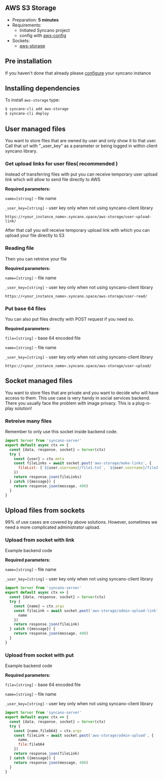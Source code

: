 ## AWS S3 Storage

- Preparation: **5 minutes**
- Requirements:
  - Initiated Syncano project
  - config with [aws-config](/solutions/aws-config)
- Sockets:
  - [aws-storage](https://syncano.io/#/sockets/aws-storage)

## Pre installation
If you haven't done that already please [configure](/solutions/aws-config) your syncano instance

## Installing dependencies

To install `aws-storage` type:
```sh
$ syncano-cli add aws-storage
$ syncano-cli deploy
```


## User managed files
You want to store files that are owned by user and only show it to that user. Call that url with "_user_key" as a parameter or being logged in within client syncano library.

### Get upload links for user files( recommended )

Instead of transferring files with put you can receive temporary user upload link which will allow to send file directly to AWS

**Required parameters:**

`name=[string]` - file name

`_user_key=[string]` - user key only when not using syncano-client library
```
https://<your_instance_name>.syncano.space/aws-storage/user-upload-link/
```
After that call you will receive temporary upload link with which you can upload your file directly to S3

### Reading file
Then you can retreive your file

**Required parameters:**

`name=[string]` - file name

`_user_key=[string]` - user key only when not using syncano-client library
```
https://<your_instance_name>.syncano.space/aws-storage/user-read/
```

### Put base 64 files
You can also put files directly with POST request if you need so.

**Required parameters:**

`file=[string]` - base 64 encoded file

`name=[string]` - file name

`_user_key=[string]` - user key only when not using syncano-client library
```
https://<your_instance_name>.syncano.space/aws-storage/user-upload/
```


## Socket managed files

You want to store files that are private and you want to decide who will have access to them. This use case is very handy in social services backend. There you usually face the problem with image privacy. This is a plug-n-play solution!
### Retreive many files
Remember to only use this socket inside backend code.
```javascript
import Server from 'syncano-server'
export default async ctx => {
  const {data, response, socket} = Server(ctx)
  try {
    const {user} = ctx.meta
    const fileLinks = await socket.post('aws-storage/make-links', {
      fileList: [`${user.username}/file1.txt`, `${user.username}/file2.txt`]
    })
    return response.json(fileLinks)
  } catch ({message}) {
    return response.json(message, 400)
  }
}
```

## Upload files from sockets
99% of use cases are covered by above solutions. However, sometimes we need a more complicated administrator upload.

### Upload from socket with link

Example backend code

**Required parameters:**

`name=[string]` - file name

`_user_key=[string]` - user key only when not using syncano-client library

```javascript
import Server from 'syncano-server'
export default async ctx => {
  const {data, response, socket} = Server(ctx)
  try {
    const {name} = ctx.args
    const fileLink = await socket.post('aws-storage/admin-upload-link', {
      name
    })
    return response.json(fileLink)
  } catch ({message}) {
    return response.json(message, 400)
  }
}
```

### Upload from socket with put

Example backend code

**Required parameters:**

`file=[string]` - base 64 encoded file

`name=[string]` - file name

`_user_key=[string]` - user key only when not using syncano-client library

```javascript
import Server from 'syncano-server'
export default async ctx => {
  const {data, response, socket} = Server(ctx)
  try {
    const {name,fileb64} = ctx.args
    const fileLink = await socket.post('aws-storage/admin-upload', {
      name,
      file:fileb64
    })
    return response.json(fileLink)
  } catch ({message}) {
    return response.json(message, 400)
  }
}
```